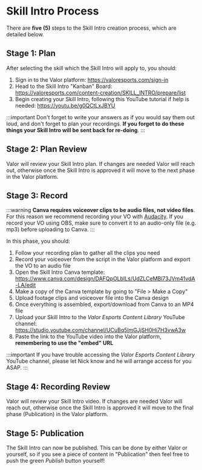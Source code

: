 # Skill Intro Process

There are **five (5)** steps to the Skill Intro creation process, which are detailed below.

## Stage 1: Plan

After selecting the skill which the Skill Intro will apply to, you should:

1. Sign in to the Valor platform: https://valoresports.com/sign-in
2. Head to the Skill Intro "Kanban" Board: https://valoresports.com/content-creation/SKILL_INTRO/prepare/list
3. Begin creating your Skill Intro, following this YouTube tutorial if help is needed: https://youtu.be/g0QCtLxJBYU

:::important
Don't forget to write your answers as if you would say them out loud, and don't forget to plan your recordings. **If you forget to do these things your Skill Intro will be sent back for re-doing**.
:::

## Stage 2: Plan Review

Valor will review your Skill Intro plan. If changes are needed Valor will reach out, otherwise once the Skill Intro is approved it will move to the next phase in the Valor platform.

## Stage 3: Record

:::warning
**Canva requires voiceover clips to be audio files, not video files**. For this reason we recommend recording your VO with [Audacity](https://audacity.org/). If you record your VO using OBS, make sure to convert it to an audio-only file (e.g. mp3) before uploading to Canva.
:::

In this phase, you should:

1. Follow your recording plan to gather all the clips you need
2. Record your voiceover from the script in the Valor platform and export the VO to an audio file
3. Open the Skill Intro Canva template: https://www.canva.com/design/DAFQpOLbILs/UdZLCeMBl73JVm41vdA-LA/edit
4. Make a copy of the Canva template by going to "File > Make a Copy"
5. Upload footage clips and voiceover file into the Canva design
6. Once everything is assembled, export/download from Canva to an MP4 file
7. Upload your Skill Intro to the _Valor Esports Content Library_ YouTube channel: https://studio.youtube.com/channel/UCuBq5lmGJjSH0Hi7H3vwA3w
8. Paste the link to the YouTube video into the Valor platform, **remembering to use the "embed" URL**

:::important
If you have trouble accessing the _Valor Esports Content Library_ YouTube channel, please let Nick know and he will arrange access for you ASAP.
:::

## Stage 4: Recording Review

Valor will review your Skill Intro video. If changes are needed Valor will reach out, otherwise once the Skill Intro is approved it will move to the final phase (Publication) in the Valor platform.

## Stage 5: Publication

The Skill Intro can now be published. This can be done by either Valor or yourself, so if you see a piece of content in "Publication" then feel free to push the green _Publish_ button yourself!
